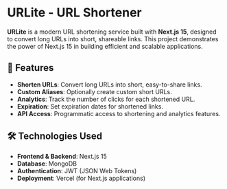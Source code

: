 # URLite - URL Shortener

**URLite** is a modern URL shortening service built with **Next.js 15**, designed to convert long URLs into short, shareable links. This project demonstrates the power of Next.js 15 in building efficient and scalable applications.

## 🚀 Features

- **Shorten URLs**: Convert long URLs into short, easy-to-share links.
- **Custom Aliases**: Optionally create custom short URLs.
- **Analytics**: Track the number of clicks for each shortened URL.
- **Expiration**: Set expiration dates for shortened links.
- **API Access**: Programmatic access to shortening and analytics features.

## 🛠️ Technologies Used

- **Frontend & Backend**: Next.js 15
- **Database**: MongoDB
- **Authentication**: JWT (JSON Web Tokens)
- **Deployment**: Vercel (for Next.js applications)
